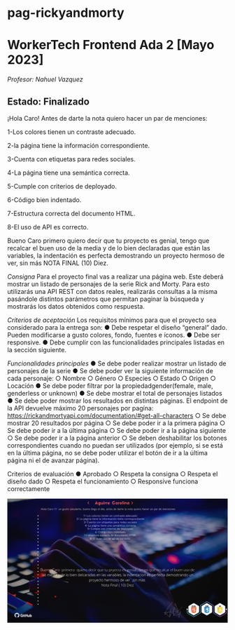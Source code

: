 # pag-rickyandmorty
# WorkerTech Frontend Ada 2 [Mayo 2023]
*Profesor: Nahuel Vazquez*
## Estado: Finalizado

¡Hola Caro! Antes de darte la nota quiero hacer un par de menciones:

1-Los colores tienen un contraste adecuado.

2-la página tiene la información correspondiente.

3-Cuenta con etiquetas para redes sociales.

4-La página tiene una semántica correcta.

5-Cumple con criterios de deployado.

6-Código bien indentado.

7-Estructura correcta del documento HTML.

8-El uso de API es correcto.


Bueno Caro primero quiero decir que tu proyecto es genial, tengo que recalcar el buen uso de la media y de lo bien declaradas que están las variables, la indentación es perfecta demostrando un proyecto hermoso de ver, sin más NOTA FINAL (10) Diez.

*Consigna* 
Para el proyecto final vas a realizar una página web. Este deberá mostrar un listado de personajes de la serie Rick and Morty. Para esto utilizarás una API REST con datos reales, realizarás consultas a la misma pasándole distintos parámetros que permitan paginar la búsqueda y mostrarás los datos obtenidos como respuesta.

*Criterios de aceptación* 
Los requisitos mínimos para que el proyecto sea considerado para la entrega son: 
    ● Debe respetar el diseño “general” dado. Pueden modificarse a gusto colores, fondo, fuentes e íconos. 
    ● Debe ser responsive. 
    ● Debe cumplir con las funcionalidades principales listadas en la sección siguiente.

*Funcionalidades principales* 
● Se debe poder realizar mostrar un listado de personajes de la serie 
● Se debe poder ver la siguiente información de cada personaje: 
    ○ Nombre 
    ○ Género 
    ○ Especies 
    ○ Estado 
    ○ Origen 
    ○ Locación
● Se debe poder filtrar por la propiedadgender(female, male, genderless or unknown) 
● Se debe mostrar el total de personajes listados 
● Se debe poder mostrar los resultados en distintas páginas. El endpoint de la API devuelve máximo 20 personajes por pagína: https://rickandmortyapi.com/documentation/#get-all-characters 
    ○ Se debe mostrar 20 resultados por página 
    ○ Se debe poder ir a la primera página 
    ○ Se debe poder ir a la última página 
    ○ Se debe poder ir a la página siguiente 
    ○ Se debe poder ir a la página anterior 
    ○ Se deben deshabilitar los botones correspondientes cuando no puedan ser utilizados (por ejemplo, si se está en la última página, no se debe poder utilizar el botón de ir a la última página ni el de avanzar página).

Criterios de evaluación 
● Aprobado 
    ○ Respeta la consigna 
    ○ Respeta el diseño dado 
    ○ Respeta el funcionamiento 
    ○ Responsive funciona correctamente

![Alt text](Aguirre_Carolina-1.png)

